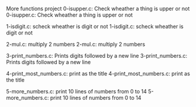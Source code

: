 More functions project
0-isupper.c: Check wheather a thing is upper or not
0-isupper.c: Check wheather a thing is upper or not

1-isdigit.c: scheck wheather is digit or not 
1-isdigit.c: scheck wheather is digit or not 

2-mul.c: multiply 2 numbers
2-mul.c: multiply 2 numbers

3-print_numbers.c: Prints digits followed by a new line
3-print_numbers.c: Prints digits followed by a new line

4-print_most_numbers.c: print as the title
4-print_most_numbers.c: print as the title

5-more_numbers.c: print 10 lines of numbers from 0 to 14
5-more_numbers.c: print 10 lines of numbers from 0 to 14


